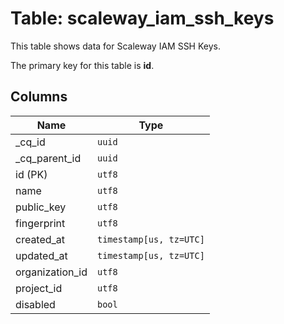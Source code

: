 # Table: scaleway_iam_ssh_keys

This table shows data for Scaleway IAM SSH Keys.

The primary key for this table is **id**.

## Columns

| Name          | Type          |
| ------------- | ------------- |
|_cq_id|`uuid`|
|_cq_parent_id|`uuid`|
|id (PK)|`utf8`|
|name|`utf8`|
|public_key|`utf8`|
|fingerprint|`utf8`|
|created_at|`timestamp[us, tz=UTC]`|
|updated_at|`timestamp[us, tz=UTC]`|
|organization_id|`utf8`|
|project_id|`utf8`|
|disabled|`bool`|
